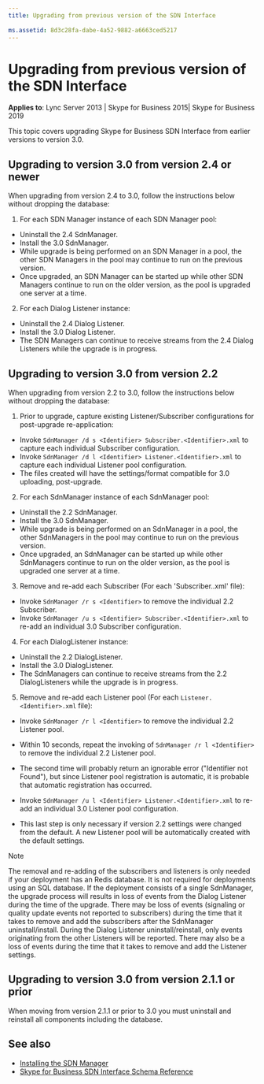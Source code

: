 ```yaml
---
title: Upgrading from previous version of the SDN Interface
 
ms.assetid: 8d3c28fa-dabe-4a52-9882-a6663ced5217
---
```



# Upgrading from previous version of the SDN Interface


  
    
    

 **Applies to**: Lync Server 2013 | Skype for Business 2015| Skype for Business 2019

This topic covers upgrading Skype for Business SDN Interface from earlier versions to version 3.0. 
  
    
    


## Upgrading to version 3.0 from version 2.4 or newer

When upgrading from version 2.4 to 3.0, follow the instructions below without dropping the database: 
  
    
    

1. For each SDN Manager instance of each SDN Manager pool: 
  - Uninstall the 2.4 SdnManager. 
  - Install the 3.0 SdnManager. 
  - While upgrade is being performed on an SDN Manager in a pool, the other SDN Managers in the pool may continue to run on the previous version. 
  - Once upgraded, an SDN Manager can be started up while other SDN Managers continue to run on the older version, as the pool is upgraded one server at a time. 
    
  
2. For each Dialog Listener instance: 
  - Uninstall the 2.4 Dialog Listener. 
  - Install the 3.0 Dialog Listener. 
  - The SDN Managers can continue to receive streams from the 2.4 Dialog Listeners while the upgrade is in progress. 
    
  

## Upgrading to version 3.0 from version 2.2

When upgrading from version 2.2 to 3.0, follow the instructions below without dropping the database: 
  
    
    

1. Prior to upgrade, capture existing Listener/Subscriber configurations for post-upgrade re-application: 
  - Invoke `SdnManager /d s <Identifier> Subscriber.<Identifier>.xml` to capture each individual Subscriber configuration. 
  - Invoke `SdnManager /d l <Identifier> Listener.<Identifier>.xml` to capture each individual Listener pool configuration. 
  - The files created will have the settings/format compatible for 3.0 uploading, post-upgrade. 
2. For each SdnManager instance of each SdnManager pool: 
  - Uninstall the 2.2 SdnManager. 
  - Install the 3.0 SdnManager. 
  - While upgrade is being performed on an SdnManager in a pool, the other SdnManagers in the pool may continue to run on the previous version. 
  - Once upgraded, an SdnManager can be started up while other SdnManagers continue to run on the older version, as the pool is upgraded one server at a time. 
3. Remove and re-add each Subscriber (For each 'Subscriber.<Identifier>.xml' file): 
  - Invoke `SdnManager /r s <Identifier>` to remove the individual 2.2 Subscriber. 
  - Invoke `SdnManager /u s <Identifier> Subscriber.<Identifier>.xml` to re-add an individual 3.0 Subscriber configuration. 
4. For each DialogListener instance: 
  - Uninstall the 2.2 DialogListener. 
  - Install the 3.0 DialogListener. 
  - The SdnManagers can continue to receive streams from the 2.2 DialogListeners while the upgrade is in progress. 
  
5. Remove and re-add each Listener pool (For each `Listener.<Identifier>.xml` file): 
    
  - Invoke `SdnManager /r l <Identifier>` to remove the individual 2.2 Listener pool. 
    
  
  - Within 10 seconds, repeat the invoking of `SdnManager /r l <Identifier>` to remove the individual 2.2 Listener pool. 
    
  
  - The second time will probably return an ignorable error ("Identifier not Found"), but since Listener pool registration is automatic, it is probable that automatic registration has occurred. 
    
  
  - Invoke `SdnManager /u l <Identifier> Listener.<Identifier>.xml` to re-add an individual 3.0 Listener pool configuration. 
    
  
  - This last step is only necessary if version 2.2 settings were changed from the default. A new Listener pool will be automatically created with the default settings. 
    
  

> [!NOTE]
> The removal and re-adding of the subscribers and listeners is only needed if your deployment has an Redis database. It is not required for deployments using an SQL database. If the deployment consists of a single SdnManager, the upgrade process will results in loss of events from the Dialog Listener during the time of the upgrade. There may be loss of events (signaling or quality update events not reported to subscribers) during the time that it takes to remove and add the subscribers after the SdnManager uninstall/install. During the Dialog Listener uninstall/reinstall, only events originating from the other Listeners will be reported.  There may also be a loss of events during the time that it takes to remove and add the Listener settings. 
  
    
    


## Upgrading to version 3.0 from version 2.1.1 or prior

When moving from version 2.1.1 or prior to 3.0 you must uninstall and reinstall all components including the database. 
  
    
    

## See also

-  [Installing the SDN Manager](installing-the-sdn-manager.md) 
-  [Skype for Business SDN Interface Schema Reference](skype-for-business-sdn-interface-schema-reference.md)
    
  

